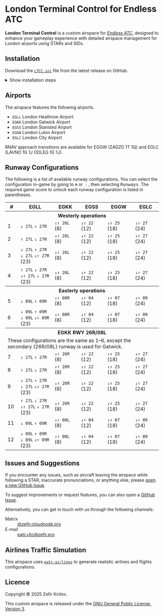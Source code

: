 # London Terminal Control for Endless ATC

**London Terminal Control** is a custom airspace for [*Endless ATC*](https://startgrid.itch.io/endlessatc), designed to
enhance your gameplay experience with
detailed airspace management for London airports using STARs and SIDs.

## Installation

Download the [`LTCC.ini`](https://github.com/zefir-git/eatc-ltc/releases/latest/download/LTCC.ini) file from the
latest release on GitHub.

<details>
<summary>Show installation steps</summary>

Follow these steps to add the custom airspace to your game:

> [!NOTE]
> You need the full (paid) version of *Endless ATC*; the demo or lite version will not work.

### Steam (PC)

1. Open <kbd>Steam</kbd> and go to your <kbd>Library</kbd>.
2. Right-click on *Endless ATC* and select <kbd>Manage</kbd> → <kbd>Browse local files</kbd>.
3. Copy or move the `LTCC.ini` file into the <kbd>locations</kbd> folder.
4. Launch *Endless ATC*.
5. In the game, go to the menu and select <kbd>≡</kbd> → <kbd>airports</kbd>. You should see the <kbd>LTCC</kbd> button
   at the bottom of the screen.

#### File Paths:

- On **Linux**, the path is typically:  
  `~/.local/share/Steam/steamapps/common/Endless ATC/locations`
- On **Windows**, the path might be:  
  `C:\Program Files\Steam\steamapps\common\Endless ATC\locations`

### Android

1. Connect your phone to your computer via USB and enable file transfer.
2. On your computer, open the file manager and locate your connected phone.
3. Navigate to <kbd>Internal storage</kbd>.
4. Copy or move the `LTCC.ini` file into the following folder:  
   <kbd>Android/data/com.dirgtrats.endlessatc/files/locations</kbd>
5. Launch *Endless ATC* on your device.
6. In the game, tap the <kbd>⋮</kbd> menu → <kbd>airports</kbd>. You should see the <kbd>LTCC</kbd> button at the bottom
   of the screen.

</details>

## Airports

The airspace features the following airports.

- `EGLL` London Heathrow Airport
- `EGKK` London Gatwick Airport
- `EGSS` London Stansted Airport
- `EGGW` London Luton Airport
- `EGLC` London City Airport

RNAV approach transitions are available for EGGW (ZAGZO 1T 1Q) and EGLC (LAVNO 1G 1J ODLEG 1G 1J).

## Runway Configurations

The following is a list of available runway configurations. You can select the configuration in-game by going
to <kbd>≡</kbd> or <kbd>⋮</kbd>, then selecting <kbd>Runways</kbd>. The required game score to unlock each runway
configuration is listed in parentheses.

<table>
  <thead>
    <tr>
      <th>#</th>
      <th>EGLL</th>
      <th>EGKK</th>
      <th>EGSS</th>
      <th>EGGW</th>
      <th>EGLC</th>
    </tr>
  </thead>
  <tbody>
    <tr><th colspan=6>Westerly operations</th></tr>
    <tr>
      <td>1</td>
      <td><code>↓ 27L</code> <code>↑ 27R</code></td>
      <td><code>↓↑ 26L</code> (8)</td>
      <td><code>↓↑ 22</code> (12)</td>
      <td><code>↓↑ 25</code> (18)</td>
      <td><code>↓↑ 27</code> (24)</td>
    </tr>
    <tr>
      <td>2</td>
      <td><code>↑ 27L</code> <code>↓ 27R</code></td>
      <td><code>↓↑ 26L</code> (8)</td>
      <td><code>↓↑ 22</code> (12)</td>
      <td><code>↓↑ 25</code> (18)</td>
      <td><code>↓↑ 27</code> (24)</td>
    </tr>
    <tr>
      <td>3</td>
      <td><code>↓ 27L</code> <code>↑ 27R</code><br><code>↓ 27L</code> <code>↓↑ 27R</code> (23)</td>
      <td><code>↓↑ 26L</code> (8)</td>
      <td><code>↓↑ 22</code> (12)</td>
      <td><code>↓↑ 25</code> (18)</td>
      <td><code>↓↑ 27</code> (24)</td>
    </tr>
    <tr>
      <td>4</td>
      <td><code>↑ 27L</code> <code>↓ 27R</code><br><code>↓↑ 27L</code> <code>↓ 27R</code> (23)</td>
      <td><code>↓↑ 26L</code> (8)</td>
      <td><code>↓↑ 22</code> (12)</td>
      <td><code>↓↑ 25</code> (18)</td>
      <td><code>↓↑ 27</code> (24)</td>
    </tr>
    <tr><th colspan=6>Easterly operations</th></tr>
    <tr>
      <td>5</td>
      <td><code>↓ 09L</code> <code>↑ 09R</code></td>
      <td><code>↓↑ 08R</code> (8)</td>
      <td><code>↓↑ 04</code> (12)</td>
      <td><code>↓↑ 07</code> (18)</td>
      <td><code>↓↑ 09</code> (24)</td>
    </tr>
    <tr>
      <td>6</td>
      <td><code>↓ 09L</code> <code>↑ 09R</code><br><code>↓ 09L</code> <code>↓↑ 09R</code> (23)</td>
      <td><code>↓↑ 08R</code> (8)</td>
      <td><code>↓↑ 04</code> (12)</td>
      <td><code>↓↑ 07</code> (18)</td>
      <td><code>↓↑ 09</code> (24)</td>
    </tr>
    <tr><th colspan=6>EGKK RWY 26R/08L</th></tr>
    <tr><td colspan=6>These configurations are the same as 1–6, except the secondary (26R/08L) runway is used for
                        Gatwick.</td></tr>
    <tr>
      <td>7</td>
      <td><code>↓ 27L</code> <code>↑ 27R</code></td>
      <td><code>↓↑ 26R</code> (8)</td>
      <td><code>↓↑ 22</code> (12)</td>
      <td><code>↓↑ 25</code> (18)</td>
      <td><code>↓↑ 27</code> (24)</td>
    </tr>
    <tr>
      <td>8</td>
      <td><code>↑ 27L</code> <code>↓ 27R</code></td>
      <td><code>↓↑ 26R</code> (8)</td>
      <td><code>↓↑ 22</code> (12)</td>
      <td><code>↓↑ 25</code> (18)</td>
      <td><code>↓↑ 27</code> (24)</td>
    </tr>
    <tr>
      <td>9</td>
      <td><code>↓ 27L</code> <code>↑ 27R</code><br><code>↓ 27L</code> <code>↓↑ 27R</code> (23)</td>
      <td><code>↓↑ 26R</code> (8)</td>
      <td><code>↓↑ 22</code> (12)</td>
      <td><code>↓↑ 25</code> (18)</td>
      <td><code>↓↑ 27</code> (24)</td>
    </tr>
    <tr>
      <td>10</td>
      <td><code>↑ 27L</code> <code>↓ 27R</code><br><code>↓↑ 27L</code> <code>↓ 27R</code> (23)</td>
      <td><code>↓↑ 26R</code> (8)</td>
      <td><code>↓↑ 22</code> (12)</td>
      <td><code>↓↑ 25</code> (18)</td>
      <td><code>↓↑ 27</code> (24)</td>
    </tr>
    <tr>
      <td>11</td>
      <td><code>↓ 09L</code> <code>↑ 09R</code></td>
      <td><code>↓↑ 08L</code> (8)</td>
      <td><code>↓↑ 04</code> (12)</td>
      <td><code>↓↑ 07</code> (18)</td>
      <td><code>↓↑ 09</code> (24)</td>
    </tr>
    <tr>
      <td>12</td>
      <td><code>↓ 09L</code> <code>↑ 09R</code><br><code>↓ 09L</code> <code>↓↑ 09R</code> (23)</td>
      <td><code>↓↑ 08L</code> (8)</td>
      <td><code>↓↑ 04</code> (12)</td>
      <td><code>↓↑ 07</code> (18)</td>
      <td><code>↓↑ 09</code> (24)</td>
    </tr>
  </tbody>
</table>

## Issues and Suggestions

If you encounter any issues, such as aircraft leaving the airspace while following a STAR, inaccurate pronunciations, or
anything else, please [open a new GitHub Issue](https://github.com/zefir-git/eatc-ltc/issues/new?labels=bug).

To suggest improvements or request features, you can also open
a [GitHub Issue](https://github.com/zefir-git/eatc-ltc/issues/new).

Alternatively, you can get in touch with us through the following channels:

<dl>
  <dt>Matrix</dt>
  <dd><a href="https://matrix.to/#/@zefir:cloudnode.pro">@zefir:cloudnode.pro</a></dd>

  <dt>E-mail</dt>
  <dd><a href="mailto:eatc+ltc@zefir.pro">eatc+ltc@zefir.pro</a></dd>
</dl>

## Airlines Traffic Simulation

This airspace uses [`eatc-airlines`](https://github.com/zefir-git/eatc-airlines) to generate realistic airlines and
flights configurations.

## Licence

Copyright © 2025 Zefir Kirilov.

This custom airspace is released under
the [GNU General Public License, Version 3](https://www.gnu.org/licenses/gpl-3.0.en.html).
